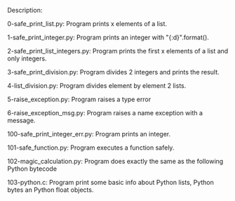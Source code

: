 Description:

0-safe_print_list.py: Program prints x elements of a list.

1-safe_print_integer.py: Program prints an integer with "{:d}".format().

2-safe_print_list_integers.py: Program prints the first x elements of a list and only integers.

3-safe_print_division.py: Program divides 2 integers and prints the result.

4-list_division.py: Program divides element by element 2 lists.

5-raise_exception.py: Program raises a type error

6-raise_exception_msg.py: Program raises a name exception with a message.

100-safe_print_integer_err.py: Program prints an integer.

101-safe_function.py: Program executes a function safely.

102-magic_calculation.py: Program does exactly the same as the following Python bytecode

103-python.c: Program print some basic info about Python lists, Python bytes an Python float objects.

